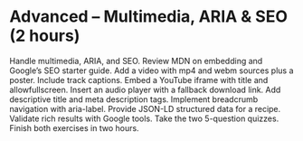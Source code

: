 # Advanced – Multimedia, ARIA & SEO (2 hours)

Handle multimedia, ARIA, and SEO. Review MDN on embedding and Google’s SEO starter guide. Add a video with mp4 and webm sources plus a poster. Include track captions. Embed a YouTube iframe with title and allowfullscreen. Insert an audio player with a fallback download link. Add descriptive title and meta description tags. Implement breadcrumb navigation with aria-label. Provide JSON-LD structured data for a recipe. Validate rich results with Google tools. Take the two 5-question quizzes. Finish both exercises in two hours. 